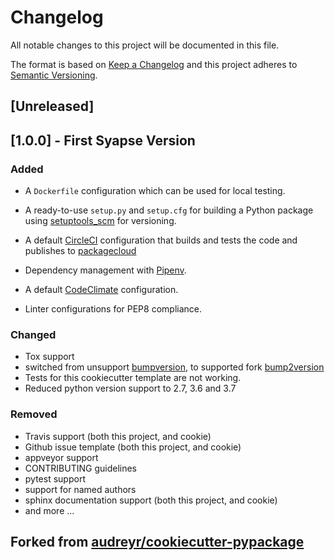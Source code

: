 # Changelog

All notable changes to this project will be documented in this file.

The format is based on [Keep a Changelog](http://keepachangelog.com/en/1.0.0/) and this project adheres to [Semantic Versioning](http://semver.org/spec/v2.0.0.html).

## [Unreleased]

## [1.0.0] - First Syapse Version

### Added

* A `Dockerfile` configuration which can be used for local testing.
* A ready-to-use `setup.py` and `setup.cfg` for building a Python package using [setuptools_scm](https://github.com/pypa/setuptools_scm) for versioning.

* A default [CircleCI](https://circleci.com/) configuration that builds and tests the code
  and publishes to [packagecloud](https://packagecloud.io/)
* Dependency management with [Pipenv](https://docs.pipenv.org/).
* A default [CodeClimate](https://codeclimate.com/) configuration.
* Linter configurations for PEP8 compliance.

### Changed

* Tox support
* switched from unsupport [bumpversion](https://github.com/peritus/bumpversion), to supported fork
[bump2version](https://github.com/c4urself/bump2version)
* Tests for this cookiecutter template are not working.
* Reduced python version support to 2.7, 3.6 and 3.7

### Removed

* Travis support (both this project, and cookie)
* Github issue template (both this project, and cookie)
* appveyor support
* CONTRIBUTING guidelines
* pytest support
* support for named authors
* sphinx documentation support (both this project, and cookie)
* and more ...

## Forked from [audreyr/cookiecutter-pypackage](https://github.com/audreyr/cookiecutter-pypackage)

